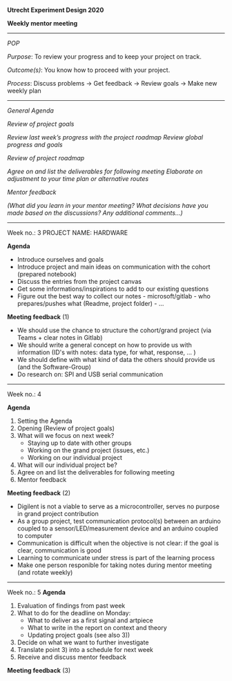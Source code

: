 **Utrecht Experiment Design 2020**

**Weekly mentor meeting**
____________________________________________________________________________________________________________
*POP*


*Purpose*: To review your progress and to keep your project on track.

*Outcome(s)*: You know how to proceed with your project.

*Process*: Discuss problems → Get feedback → Review goals → Make new weekly plan
_____________________________________________________________________________________________________________
*General Agenda*

*Review of project goals*

*Review last week’s progress with the project roadmap*
*Review global progress and goals*


*Review of project roadmap*

*Agree on and list the deliverables for following meeting*
*Elaborate on adjustment to your time plan or alternative routes*

*Mentor feedback*

*(What did you learn in your mentor meeting?
What decisions have you made based on the discussions?
Any additional comments...)*
____________________________________________________________________________________________________________
Week no.: 3
PROJECT NAME: HARDWARE

**Agenda**

- Introduce ourselves and goals
- Introduce project and main ideas on communication with the cohort (prepared notebook)
- Discuss the entries from the project canvas
- Get some informations/inspirations to add to our existing questions
- Figure out the best way to collect our notes - microsoft/gitlab - who prepares/pushes what (Readme, project folder) - ...


**Meeting feedback** (1)

- We should use the chance to structure the cohort/grand project (via Teams + clear notes in Gitlab)
- We should write a general concept on how to provide us with information (ID's with notes: data type, for what, response, ... )
- We should define with what kind of data the others should provide us (and the Software-Group)
- Do research on: SPI and USB serial communication
____________________________________________________________________________________________________________
Week no.: 4

**Agenda**
1) Setting the Agenda
2) Opening (Review of project goals)
3) What will we focus on next week?
    - Staying up to date with other groups
    - Working on the grand project (issues, etc.)
    - Working on our individual project
4) What will our individual project be?
5) Agree on and list the deliverables for following meeting
6) Mentor feedback 

**Meeting feedback** (2)
- Digilent is not a viable to serve as a microcontroller, serves no purpose in grand project contribution
- As a group project, test communication protocol(s) between an arduino coupled to a sensor/LED/measurement device and an arduino coupled to computer
- Communication is difficult when the objective is not clear: if the goal is clear, communication is good
- Learning to communicate under stress is part of the learning process
- Make one person responible for taking notes during mentor meeting (and rotate weekly)
____________________________________________________________________________________________________________
Week no.: 5
**Agenda**
1) Evaluation of findings from past week
2) What to do for the deadline on Monday:
    - What to deliver as a first signal and artpiece
    - What to write in the report on context and theory
    - Updating project goals (see also 3))
3) Decide on what we want to further investigate
4) Translate point 3) into a schedule for next week
5) Receive and discuss mentor feedback

**Meeting feedback** (3)
